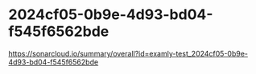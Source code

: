 # 2024cf05-0b9e-4d93-bd04-f545f6562bde
https://sonarcloud.io/summary/overall?id=examly-test_2024cf05-0b9e-4d93-bd04-f545f6562bde
